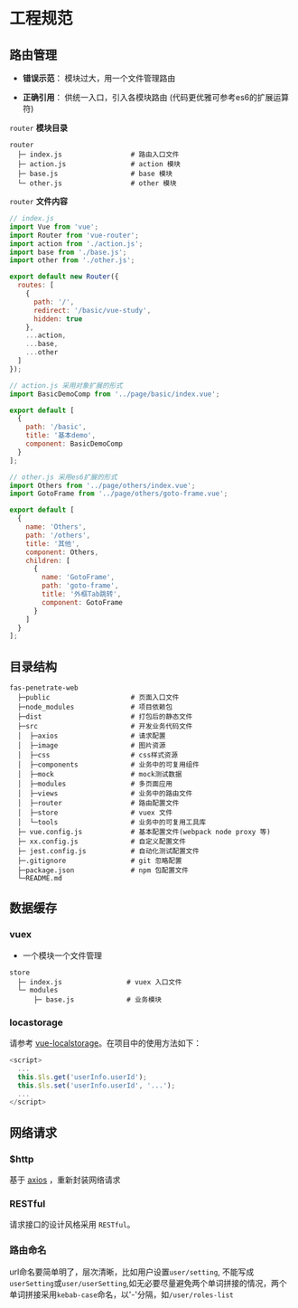 # 工程规范

## 路由管理

- **错误示范**：
模块过大，用一个文件管理路由


- **正确引用**：
供统一入口，引入各模块路由 (代码更优雅可参考es6的扩展运算符)

`router` **模块目录**
```
router
  ├─ index.js                 # 路由入口文件
  ├─ action.js                # action 模块
  ├─ base.js                  # base 模块
  └─ other.js                 # other 模块
```
`router` **文件内容**
``` js
// index.js
import Vue from 'vue';
import Router from 'vue-router';
import action from './action.js';
import base from './base.js';
import other from './other.js';

export default new Router({
  routes: [
    {
      path: '/',
      redirect: '/basic/vue-study',
      hidden: true
    },
    ...action,
    ...base,
    ...other
  ]
});
```

``` js
// action.js 采用对象扩展的形式
import BasicDemoComp from '../page/basic/index.vue';

export default [
  {
    path: '/basic',
    title: '基本demo',
    component: BasicDemoComp
  }
];
```

``` js
// other.js 采用es6扩展的形式
import Others from '../page/others/index.vue';
import GotoFrame from '../page/others/goto-frame.vue';

export default [
  {
    name: 'Others',
    path: '/others',
    title: '其他',
    component: Others,
    children: [
      {
        name: 'GotoFrame',
        path: 'goto-frame',
        title: '外框Tab跳转',
        component: GotoFrame
      }
    ]
  }
];
```


## 目录结构
```
fas-penetrate-web
  ├─public                    # 页面入口文件
  ├─node_modules              # 项目依赖包
  ├─dist                      # 打包后的静态文件
  ├─src                       # 开发业务代码文件
  │  ├─axios                  # 请求配置
  │  ├─image                  # 图片资源
  │  ├─css                    # css样式资源
  │  ├─components             # 业务中的可复用组件
  │  ├─mock                   # mock测试数据
  │  ├─modules                # 多页面应用
  │  ├─views                  # 业务中的路由文件
  │  ├─router                 # 路由配置文件
  │  ├─store                  # vuex 文件
  │  └─tools                  # 业务中的可复用工具库
  ├─ vue.config.js            # 基本配置文件(webpack node proxy 等)
  ├─ xx.config.js             # 自定义配置文件
  ├─ jest.config.js           # 自动化测试配置文件
  ├─.gitignore                # git 忽略配置
  ├─package.json              # npm 包配置文件
  └─README.md
```

## 数据缓存

### vuex
- 一个模块一个文件管理
```
store
  ├─ index.js                # vuex 入口文件
  └─ modules
      ├─ base.js             # 业务模块

```

### locastorage

请参考 [vue-localstorage](https://github.com/pinguinjkeke/vue-local-storage)。在项目中的使用方法如下：

``` js
<script>
  ...
  this.$ls.get('userInfo.userId');
  this.$ls.set('userInfo.userId', '...');
  ...
</script>

```

<!-- 可用公共js文件进行配置
``` js
export default {
  get: key => {
    if (!window.localStorage) return false
    return JSON.parse(window.localStorage.getItem(key) || '')
  },
  set: (key, data) => {
    if (!window.localStorage) return false
    window.localStorage.setItem(key, JSON.stringify(data))
    return true
  },
  has: key => window.localStorage && window.localStorage.hasOwnProperty(key)
}
``` -->

## 网络请求

### $http
基于 [axios](https://github.com/axios/axios) ，重新封装网络请求

### RESTful
请求接口的设计风格采用 `RESTful`。

### 路由命名
url命名要简单明了，层次清晰，比如用户设置`user/setting`, 不能写成`userSetting`或`user/userSetting`,如无必要尽量避免两个单词拼接的情况，两个单词拼接采用`kebab-case`命名，以'-'分隔，如`/user/roles-list`

